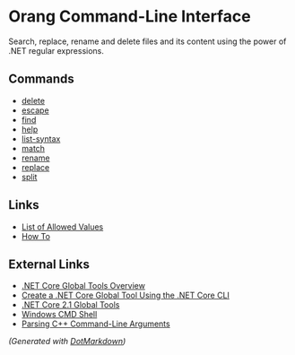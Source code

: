 ﻿# Orang Command\-Line Interface

Search, replace, rename and delete files and its content using the power of \.NET regular expressions\.

## Commands

* [delete](delete-command.md)
* [escape](escape-command.md)
* [find](find-command.md)
* [help](help-command.md)
* [list-syntax](list-syntax-command.md)
* [match](match-command.md)
* [rename](rename-command.md)
* [replace](replace-command.md)
* [split](split-command.md)

## Links

* [List of Allowed Values](AllowedValues.md)
* [How To](HowTo.md)

## External Links

* [.NET Core Global Tools Overview](https://docs.microsoft.com/dotnet/core/tools/global-tools)
* [Create a .NET Core Global Tool Using the .NET Core CLI](https://docs.microsoft.com/dotnet/core/tools/global-tools-how-to-create)
* [.NET Core 2.1 Global Tools](https://natemcmaster.com/blog/2018/05/12/dotnet-global-tools/)
* [Windows CMD Shell](https://ss64.com/nt/syntax.html)
* [Parsing C++ Command-Line Arguments](https://docs.microsoft.com/cpp/cpp/parsing-cpp-command-line-arguments?view=vs-2019)

*\(Generated with [DotMarkdown](http://github.com/JosefPihrt/DotMarkdown)\)*